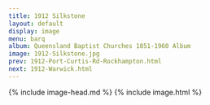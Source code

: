 ```yaml
---
title: 1912 Silkstone
layout: default
display: image
menu: barq
album: Queensland Baptist Churches 1851-1960 Album
image: 1912-Silkstone.jpg
prev: 1912-Port-Curtis-Rd-Rockhampton.html
next: 1912-Warwick.html
---
```

{% include image-head.md %}
{% include image.html %}